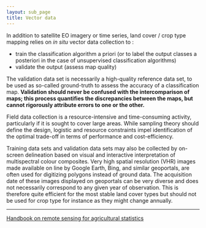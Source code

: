 ```yaml
---
layout: sub_page
title: Vector data
---
```


<a href="https://nicolasdeffense.github.io/eo-toolbox/notebooks/3_In_situ_data/in_situ_data.html"> <i class="fas fa-eye fa-lg"></i></a>
<a href="https://nicolasdeffense.github.io/eo-toolbox/notebooks/3_In_situ_data/in_situ_data.ipynb"> <i class="fas fa-download fa-lg"></i></a>


In addition to satellite EO imagery or time series, land cover / crop type mapping relies on *in situ* vector data collection to :
- train the classification algorithm a priori (or to label the output classes a posteriori in the case of unsupervised classification algorithms)
- validate the output (assess map quality)


The validation data set is necessarily a high-quality reference data set, to be used as so-called ground-truth to assess the accuracy of a classification map. **Validation should never be confused with the intercomparison of maps; this process quantifies the discrepancies between the maps, but cannot rigorously attribute errors to one or the other.**

Field data collection is a resource-intensive and time-consuming activity, particularly if it is sought to cover large areas. While sampling theory should define the design, logistic and resource constraints impel identification of the optimal trade-off in terms of performance and cost-efficiency.

Training data sets and validation data sets may also be collected by on-screen delineation based on visual and interactive interpretation of multispectral colour composites. Very high spatial resolution (VHR) images made available on line by Google Earth, Bing, and similar geoportals, are often used for digitizing polygons instead of ground data. The acquisition date of these images displayed on geoportals can be very diverse and does not necessarily correspond to any given year of observation. This is therefore quite efficient for the most stable land cover types but should not be used for crop type for instance as they might change annually.

---

[Handbook on remote sensing for agricultural statistics](https://www.researchgate.net/publication/319876837_Handbook_on_remote_sensing_for_agricultural_statistics)